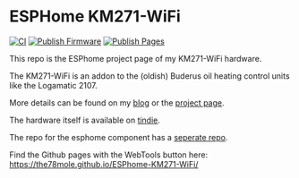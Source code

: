 # ESPHome KM271-WiFi

[![CI](https://github.com/the78mole/ESPhome-KM271-WiFi/actions/workflows/ci.yml/badge.svg)](https://github.com/the78mole/ESPhome-KM271-WiFi/actions/workflows/ci.yml)
[![Publish Firmware](https://github.com/the78mole/ESPhome-KM271-WiFi/actions/workflows/publish-firmware.yml/badge.svg)](https://github.com/the78mole/ESPhome-KM271-WiFi/actions/workflows/publish-firmware.yml)
[![Publish Pages](https://github.com/the78mole/ESPhome-KM271-WiFi/actions/workflows/publish-pages.yml/badge.svg)](https://github.com/the78mole/ESPhome-KM271-WiFi/actions/workflows/publish-pages.yml)

This repo is the ESPhome project page of my KM271-WiFi hardware.

The KM271-WiFi is an addon to the (oldish) Buderus oil heating control units like the Logamatic 2107.

More details can be found on my [blog](https://the78mole.de/reverse-engineering-the-buderus-km217/) or the [project page](https://the78mole.de/projects/km271-wifi-howto/).

The hardware itself is available on [tindie](https://www.tindie.com/products/24664/).

The repo for the esphome component has a [seperate repo](https://github.com/the78mole/esphome_components).

Find the Github pages with the WebTools button here: https://the78mole.github.io/ESPhome-KM271-WiFi/
